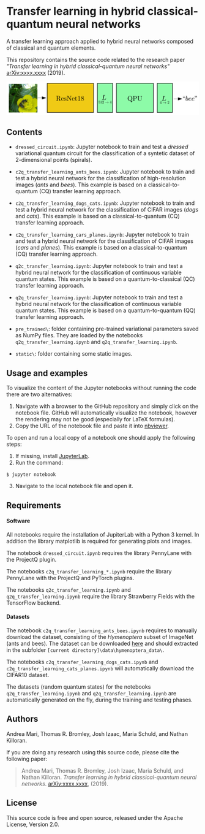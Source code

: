 
# Transfer learning in hybrid classical-quantum neural networks
A transfer learning approach applied to hybrid neural networks composed of classical and quantum elements.

This repository contains the source code related to the research paper *"Transfer learning in hybrid classical-quantum neural networks"* [arXiv:xxxx.xxxx](https://arxiv.org/abs/xxxx.xxxx) (2019).

![Figure](static/figure_c2q_notebook.png)

## Contents
* `dressed_circuit.ipynb`: Jupyter notebook to train and test a _dressed_ variational quantum circuit for the classification of a syntetic dataset of 2-dimensional points (spirals). 

* `c2q_transfer_learning_ants_bees.ipynb`: Jupyter notebook to train and test a hybrid neural network for the classification of high-resolution images (_ants_ and _bees_). This example is based on a classical-to-quantum (CQ) transfer learning approach.

* `c2q_transfer_learning_dogs_cats.ipynb`: Jupyter notebook to train and test a hybrid neural network for the classification of CIFAR images (_dogs_ and _cats_). This example is based on a classical-to-quantum (CQ) transfer learning approach.

* `c2q_transfer_learning_cars_planes.ipynb`: Jupyter notebook to train and test a hybrid neural network for the classification of CIFAR images (_cars_ and _planes_). This example is based on a classical-to-quantum (CQ) transfer learning approach.

* `q2c_transfer_learning.ipynb`: Jupyter notebook to train and test a hybrid neural network for the classification of continuous variable quantum states. This example is based on a quantum-to-classical (QC) transfer learning approach.

* `q2q_transfer_learning.ipynb`: Jupyter notebook to train and test a hybrid neural network for the classification of continuous variable quantum states. This example is based on a quantum-to-quantum (QQ) transfer learning approach.

* `pre_trained\`: folder containing pre-trained variational parameters saved as NumPy files. They are loaded by the notebooks `q2q_transfer_learning.ipynb` and `q2q_transfer_learning.ipynb`.

* `static\`: folder containing some static images.

## Usage and examples

To visualize the content of the Jupyter notebooks without running the code there are two alternatives:
1. Navigate with a browser to the GitHub repository and simply click on the notebook file. GitHub will automatically visualize the notebook, however the rendering may not be good (especially for LaTeX formulas).
2. Copy the URL of the notebook file and paste it into [nbviewer](https://nbviewer.jupyter.org).

To open and run a local copy of a notebook one should apply the following steps:

1. If missing, install [JupyterLab](https://jupyter.org/install).
2. Run the command:
```
$ jupyter notebook
```
3. Navigate to the local notebook file and open it.

## Requirements

#### Software
All notebooks require the installation of JupiterLab with a Python 3 kernel. In addition the library matplotlib is required for generating plots and images.

The notebook `dressed_circuit.ipynb` requires the library PennyLane with the ProjectQ plugin.

The notebooks `c2q_transfer_learning_*.ipynb` require the library PennyLane with the ProjectQ and PyTorch plugins.

The notebooks `q2c_transfer_learning.ipynb` and  `q2q_transfer_learning.ipynb` require the library Strawberry Fields with the TensorFlow backend.

#### Datasets
The notebook `c2q_transfer_learning_ants_bees.ipynb` requires to manually download the dataset, consisting of the _Hymenoptera_ subset of ImageNet (ants and bees). The dataset can be downloaded [here](https://download.pytorch.org/tutorial/hymenoptera_data.zip) and should extracted in the subfolder `[current directory]\data\hymenoptera_data\`.

The notebooks `c2q_transfer_learning_dogs_cats.ipynb` and `c2q_transfer_learning_cats_planes.ipynb` will automatically download the CIFAR10 dataset.

The datasets (random quantum states) for the notebooks `q2q_transfer_learning.ipynb` and `q2q_transfer_learning.ipynb` are automatically generated on the fly, during the training and testing phases.

## Authors

Andrea Mari, Thomas R. Bromley, Josh Izaac, Maria Schuld, and Nathan Killoran.

If you are doing any research using this source code, please cite the following paper:

> Andrea Mari, Thomas R. Bromley, Josh Izaac, Maria Schuld, and Nathan Killoran. _Transfer learning in hybrid classical-quantum neural networks_. [arXiv:xxxx.xxxx](https://arxiv.org/abs/xxxx.xxxx), (2019).

## License

This source code is free and open source, released under the Apache License, Version 2.0.
